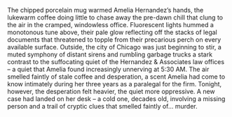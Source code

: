The chipped porcelain mug warmed Amelia Hernandez’s hands, the lukewarm coffee doing little to chase away the pre-dawn chill that clung to the air in the cramped, windowless office.  Fluorescent lights hummed a monotonous tune above, their pale glow reflecting off the stacks of legal documents that threatened to topple from their precarious perch on every available surface.  Outside, the city of Chicago was just beginning to stir, a muted symphony of distant sirens and rumbling garbage trucks a stark contrast to the suffocating quiet of the Hernandez & Associates law offices – a quiet that Amelia found increasingly unnerving at 5:30 AM.  The air smelled faintly of stale coffee and desperation, a scent Amelia had come to know intimately during her three years as a paralegal for the firm.  Tonight, however, the desperation felt heavier, the quiet more oppressive.  A new case had landed on her desk – a cold one, decades old, involving a missing person and a trail of cryptic clues that smelled faintly of… murder.
